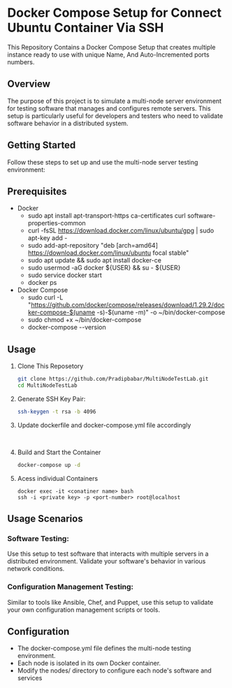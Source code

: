 # Docker Compose Setup for Connect Ubuntu Container Via SSH

This Repository Contains a Docker Compose Setup that creates multiple instance ready to use with unique Name, And Auto-Incremented ports numbers.

## Overview

The purpose of this project is to simulate a multi-node server environment for testing software that manages and configures remote servers. This setup is particularly useful for developers and testers who need to validate software behavior in a distributed system.

## Getting Started

Follow these steps to set up and use the multi-node server testing environment:

## Prerequisites

- Docker
  - sudo apt install apt-transport-https ca-certificates curl software-properties-common
  - curl -fsSL <https://download.docker.com/linux/ubuntu/gpg> | sudo apt-key add -
  - sudo add-apt-repository "deb [arch=amd64] <https://download.docker.com/linux/ubuntu> focal stable"
  - sudo apt update && sudo apt install docker-ce
  - sudo usermod -aG docker ${USER} && su - ${USER}
  - sudo service docker start
  - docker ps
- Docker Compose
  - sudo curl -L "<https://github.com/docker/compose/releases/download/1.29.2/docker-compose-$(uname> -s)-$(uname -m)" -o ~/bin/docker-compose
  - sudo chmod +x ~/bin/docker-compose
  - docker-compose --version

## Usage

1. Clone This Reposetory

    ```bash
    git clone https://github.com/Pradipbabar/MultiNodeTestLab.git
    cd MultiNodeTestLab
2. Generate SSH Key Pair:

    ```bash
    ssh-keygen -t rsa -b 4096
3. Update dockerfile and docker-compose.yml file accordingly
<br>

4. Build and Start the Container

    ```bash
    docker-compose up -d

5. Acess individual Containers

    `docker exec -it <conatiner name> bash` <br>
    `ssh -i <private key> -p <port-number> root@localhost`


## Usage Scenarios
### Software Testing:
 Use this setup to test software that interacts with multiple servers in a distributed environment. Validate your software's behavior in various network conditions.

### Configuration Management Testing: 
Similar to tools like Ansible, Chef, and Puppet, use this setup to validate your own configuration management scripts or tools.

## Configuration

- The docker-compose.yml file defines the multi-node testing environment.
- Each node is isolated in its own Docker container.
- Modify the nodes/ directory to configure each node's software and services

